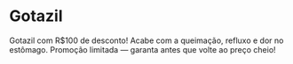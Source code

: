 # Gotazil
Gotazil com R$100 de desconto! Acabe com a queimação, refluxo e dor no estômago. Promoção limitada — garanta antes que volte ao preço cheio!
